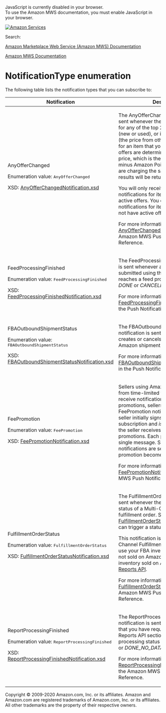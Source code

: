 <div id="MWSDX_noscript">

JavaScript is currently disabled in your browser.  
To use the Amazon MWS documentation, you must enable JavaScript in your
browser.

</div>

<div id="MWSDX_divtop">

[![Amazon
Services](https://images-na.ssl-images-amazon.com/images/G/08/mwsportal/fr_FR/amazonservices.gif "Amazon Services")](http://services.amazon.fr)

<div id="MWSDX_search">

<span id="MWSDX_searchlbl">Search:</span>

</div>

  
<span id="MWSDX_titlebar">[Amazon Marketplace Web Service (Amazon MWS)
Documentation](https://developer.amazonservices.fr/gp/mws/docs.html)</span>

</div>

<div id="MWSDX_divbottom">

<div id="MWSDX_divleft">

<div id="MWSDX_toc">

</div>

</div>

<div id="MWSDX_divright">

<div id="MWSDX_content">

<span id="MWSDX_breadcrumbs">[Amazon MWS
Documentation](https://developer.amazonservices.fr/gp/mws/docs.html)</span>

<div id="Subscriptions_NotificationType" class="nested0">

# NotificationType enumeration

<div class="body">

The following table lists the notification types that you can subscribe
to:

<div class="tablenoborder">

<table class="table" data-cellpadding="4" data-cellspacing="0" data-summary="" data-frame="border" data-border="1" data-rules="all">
<colgroup>
<col style="width: 50%" />
<col style="width: 50%" />
</colgroup>
<thead class="thead" data-align="left">
<tr class="header row">
<th id="d322543e60" class="entry" data-valign="top" width="50%">Notification</th>
<th id="d322543e63" class="entry" data-valign="top" width="50%">Description</th>
</tr>
</thead>
<tbody class="tbody">
<tr class="odd row">
<td class="entry" data-valign="top" width="50%" headers="d322543e60 "><span class="keyword parmname">AnyOfferChanged</span>
<p>Enumeration value: <samp class="ph codeph">AnyOfferChanged</samp></p>
<p>XSD: <a href="https://m.media-amazon.com/images/G/01/mwsportal/doc/en_US/subscriptions/AnyOfferChangedNotification._CB467003493_.xsd" class="xref">AnyOfferChangedNotification.xsd</a></p></td>
<td class="entry" data-valign="top" width="50%" headers="d322543e63 "><p>The <span class="keyword parmname">AnyOfferChanged</span> notification is sent whenever there is a listing change for any of the top 20 offers, by condition (new or used), or if the external price (the price from other retailers) changes for an item that you sell. The top 20 offers are determined by the landed price, which is the price plus shipping minus Amazon Points. If multiple sellers are charging the same landed price, the results will be returned in random order.</p>
<p>You will only receive <span class="keyword parmname">AnyOfferChanged</span> notifications for items for which you have active offers. You cannot subscribe to notifications for items for which you do not have active offers.</p>
<p>For more information, see <a href="../notifications/Notifications_AnyOfferChangedNotification.md" class="xref">AnyOfferChangedNotification</a> in the <span class="ph">Amazon MWS</span> <span class="ph">Push Notifications</span> Reference.</p></td>
</tr>
<tr class="even row">
<td class="entry" data-valign="top" width="50%" headers="d322543e60 "><span class="keyword parmname">FeedProcessingFinished</span>
<p>Enumeration value: <samp class="ph codeph">FeedProcessingFinished</samp></p>
<p>XSD: <a href="https://m.media-amazon.com/images/G/01/mwsportal/doc/en_US/subscriptions/FeedProcessingFinishedNotification.xsd" class="xref">FeedProcessingFinishedNotification.xsd</a></p></td>
<td class="entry" data-valign="top" width="50%" headers="d322543e63 "><p><span class="ph">The <span class="keyword parmname">FeedProcessingFinished</span> notification is sent whenever any feed that you have submitted using the <span class="ph">Feeds API section</span> reaches a feed processing status of <var class="keyword varname">DONE</var> or <var class="keyword varname">CANCELLED</var>.</span></p>
<p>For more information, see <a href="../notifications/Notifications_FeedProcessingFinishedNotification.md" class="xref">FeedProcessingFinishedNotification</a> in the <span class="ph">Push Notifications</span> Reference.</p></td>
</tr>
<tr class="odd row">
<td class="entry" data-valign="top" width="50%" headers="d322543e60 "><span class="keyword parmname">FBAOutboundShipmentStatus</span>
<p>Enumeration value: <samp class="ph codeph">FBAOutboundShipmentStatus</samp></p>
<p>XSD: <a href="https://m.media-amazon.com/images/G/01/mwsportal/doc/en_US/subscriptions/FBAOutboundShipmentStatusNotification.xsd" class="xref">FBAOutboundShipmentStatusNotification.xsd</a></p></td>
<td class="entry" data-valign="top" width="50%" headers="d322543e63 "><p>The <span class="keyword parmname">FBAOutboundShipmentStatus</span> notification is sent whenever Amazon creates or cancels a <span class="ph">Fulfillment by Amazon</span> shipment for a seller.</p>
<p>For more information, see <a href="../notifications/Notifications_FBAOutboundShipmentStatusNotification.md" class="xref">FBAOutboundShipmentStatusNotification</a> in the <span class="ph">Push Notifications</span> Reference.</p></td>
</tr>
<tr class="even row">
<td class="entry" data-valign="top" width="50%" headers="d322543e60 "><span class="keyword parmname">FeePromotion</span>
<p>Enumeration value: <samp class="ph codeph">FeePromotion</samp></p>
<p>XSD: <a href="http://g-ec2.images-amazon.com/images/G/01/mwsportal/doc/en_US/subscriptions/FeePromotionNotification.xsd" class="xref">FeePromotionNotification.xsd</a></p></td>
<td class="entry" data-valign="top" width="50%" headers="d322543e63 "><p><span class="ph">Sellers using <span class="ph">Amazon MWS</span> can benefit from time-limited fee promotions. To receive notification of available fee promotions, sellers must subscribe to <span class="keyword parmname">FeePromotion</span> notification. When the seller initially signs up for the subscription and <var class="keyword varname">isEnabled</var> is set to <em>true</em>, the seller receives all currently active promotions. Each promotion is sent as a single message. Subsequent promotion notifications are sent when the promotion becomes active. </span></p>
<p>For more information, see <a href="../notifications/Notifications_FeePromotionNotification.md" class="xref">FeePromotionNotification</a> in the <span class="ph">Amazon MWS</span> <span class="ph">Push Notifications</span> Reference.</p></td>
</tr>
<tr class="odd row">
<td class="entry" data-valign="top" width="50%" headers="d322543e60 "><span class="keyword parmname">FulfillmentOrderStatus</span>
<p>Enumeration value: <samp class="ph codeph">FulfillmentOrderStatus</samp></p>
<p>XSD: <a href="http://g-ec2.images-amazon.com/images/G/01/mwsportal/doc/en_US/subscriptions/FulfillmentOrderStatusNotification.xsd" class="xref">FulfillmentOrderStatusNotification.xsd</a></p></td>
<td class="entry" data-valign="top" width="50%" headers="d322543e63 "><p>The <span class="keyword parmname">FulfillmentOrderStatus</span> notification is sent whenever there is a change in the status of a <span class="ph">Multi-Channel Fulfillment</span> fulfillment order. See <a href="../notifications/Notifications_FulfillmentOrderStatusNotification.md#FulfillmentOrderStatusNotification__FulfillmentOrderStatus_row" class="xref"><span class="keyword parmname">FulfillmentOrderStatus</span></a> for the events that can trigger a status change.</p>
<p>This notification is only for <span class="ph">Multi-Channel Fulfillment</span> orders where you use your FBA inventory to fulfill orders not sold on Amazon. To track FBA inventory sold on Amazon, use the <a href="../reports/Reports_ReportType.md#ReportTypeCategories__FBAReports" class="xref">MWS Reports API</a>.</p>
<p>For more information, see <a href="../notifications/Notifications_FulfillmentOrderStatusNotification.md" class="xref">FulfillmentOrderStatusNotification</a> in the <span class="ph">Amazon MWS</span> <span class="ph">Push Notifications</span> Reference.</p></td>
</tr>
<tr class="even row">
<td class="entry" data-valign="top" width="50%" headers="d322543e60 "><span class="keyword parmname">ReportProcessingFinished</span>
<p>Enumeration value: <samp class="ph codeph">ReportProcessingFinished</samp></p>
<p>XSD: <a href="https://m.media-amazon.com/images/G/01/mwsportal/doc/en_US/subscriptions/ReportProcessingFinishedNotification.xsd" class="xref">ReportProcessingFinishedNotification.xsd</a></p></td>
<td class="entry" data-valign="top" width="50%" headers="d322543e63 "><p><span class="ph">The <span class="keyword parmname">ReportProcessingFinished</span> notification is sent whenever any report that you have requested using the <span class="ph">Reports API section</span> reaches a report processing status of <var class="keyword varname">DONE</var>, <var class="keyword varname">CANCELLED</var>, or <var class="keyword varname">DONE_NO_DATA</var>.</span></p>
<p>For more information, see <a href="../notifications/Notifications_ReportProcessingFinishedNotification.md" class="xref">ReportProcessingFinishedNotification</a> in the <span class="ph">Amazon MWS</span> <span class="ph">Push Notifications</span> Reference.</p></td>
</tr>
</tbody>
</table>

</div>

</div>

</div>

<div id="MWSDX_footer">

Copyright © 2009-2020 Amazon.com, Inc. or its affiliates. Amazon and
Amazon.com are registered trademarks of Amazon.com, Inc. or its
affiliates. All other trademarks are the property of their respective
owners.

</div>

</div>

</div>

<div style="clear: both;">

</div>

</div>
